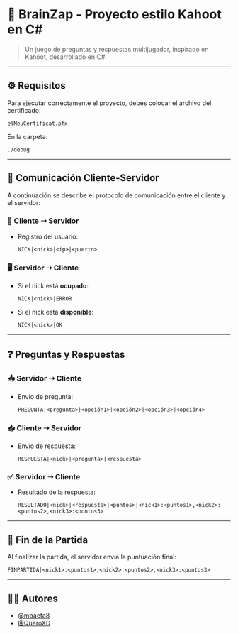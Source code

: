 # 🧠 BrainZap - Proyecto estilo Kahoot en C#

> Un juego de preguntas y respuestas multijugador, inspirado en Kahoot, desarrollado en C#.

---

## ⚙️ Requisitos

Para ejecutar correctamente el proyecto, debes colocar el archivo del certificado:

```
elMeuCertificat.pfx
```

En la carpeta:

```
./debug
```

---

## 🔌 Comunicación Cliente-Servidor

A continuación se describe el protocolo de comunicación entre el cliente y el servidor:

### 🧍 Cliente ➝ Servidor

- Registro del usuario:
  ```
  NICK|<nick>|<ip>|<puerto>
  ```

### 🖥️ Servidor ➝ Cliente

- Si el nick está **ocupado**:
  ```
  NICK|<nick>|ERROR
  ```

- Si el nick está **disponible**:
  ```
  NICK|<nick>|OK
  ```

---

## ❓ Preguntas y Respuestas

### 📤 Servidor ➝ Cliente

- Envío de pregunta:
  ```
  PREGUNTA|<pregunta>|<opción1>|<opción2>|<opción3>|<opción4>
  ```

### 📥 Cliente ➝ Servidor

- Envío de respuesta:
  ```
  RESPUESTA|<nick>|<pregunta>|<respuesta>
  ```

### ✅ Servidor ➝ Cliente

- Resultado de la respuesta:
  ```
  RESULTADO|<nick>|<respuesta>|<puntos>|<nick1>:<puntos1>,<nick2>:<puntos2>,<nick3>:<puntos3>
  ```

---

## 🏁 Fin de la Partida

Al finalizar la partida, el servidor envía la puntuación final:

```
FINPARTIDA|<nick1>:<puntos1>,<nick2>:<puntos2>,<nick3>:<puntos3>
```

---

## 👨‍💻 Autores

- [@mbaeta8](https://github.com/mbaeta8)  
- [@QueroXD](https://github.com/QueroXD)
